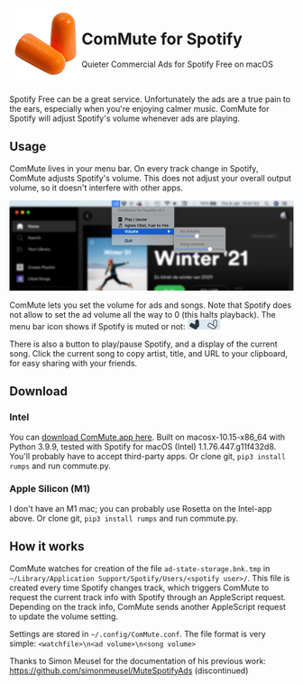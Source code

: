 <img align="left" alt="logo" src="logo.png" />

# ComMute for Spotify
Quieter Commercial Ads for Spotify Free on macOS

&nbsp;

Spotify Free can be a great service. Unfortunately the ads are a true pain to the ears, especially when you're enjoying calmer music. ComMute for Spotify will adjust Spotify's volume whenever ads are playing.

## Usage

ComMute lives in your menu bar. On every track change in Spotify, ComMute adjusts Spotify's volume. This does not adjust your overall output volume, so it doesn't interfere with other apps.

![screenshot](screenshot.png)

ComMute lets you set the volume for ads and songs. Note that Spotify does not allow to set the ad volume all the way to 0 (this halts playback). The menu bar icon shows if Spotify is muted or not: ![screenshot](menubar_status.png)

There is also a button to play/pause Spotify, and a display of the current song. Click the current song to copy artist, title, and URL to your clipboard, for easy sharing with your friends.

## Download

### Intel
You can [download ComMute.app here](https://github.com/cwverhey/ComMute/raw/main/ComMute.dmg). Built on macosx-10.15-x86_64 with Python 3.9.9, tested with Spotify for macOS (Intel) 1.1.76.447.g11f432d8. You'll probably have to accept third-party apps. Or clone git, `pip3 install rumps` and run commute.py.

### Apple Silicon (M1)
I don't have an M1 mac; you can probably use Rosetta on the Intel-app above. Or clone git, `pip3 install rumps` and run commute.py.

## How it works

ComMute watches for creation of the file `ad-state-storage.bnk.tmp` in `~/Library/Application Support/Spotify/Users/<spotify user>/`. This file is created every time Spotify changes track, which triggers ComMute to request the current track info with Spotify through an AppleScript request. Depending on the track info, ComMute sends another AppleScript request to update the volume setting.

Settings are stored in `~/.config/ComMute.conf`. The file format is very simple: `<watchfile>\n<ad volume>\n<song volume>`

Thanks to Simon Meusel for the documentation of his previous work: https://github.com/simonmeusel/MuteSpotifyAds (discontinued)
